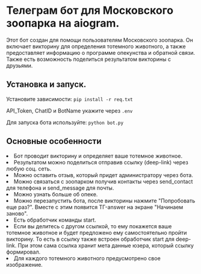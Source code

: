 # Телеграм бот для Московского зоопарка на aiogram.
Этот бот создан для помощи пользователям Московского зоопарка. Он включает викторину для определения тотемного животного, а также предоставляет информацию о программе опекунства и обратной связи.
Также есть возможность поделиться результатом викторины с друзьями.

## Установка и запуск.
Установите зависимости:
```pip install -r req.txt```

API_Token, ChatID и BotName укажите через ```.env```

Для запуска бота используйте:
```python bot.py```

## Основные особенности

<li>Бот проводит викторину и определяет ваше тотемное животное.<br>
<li>Результатом можно поделиться отправив ссылку (deep-link) через любую соц. сеть.<br>
<li>Можно оставить отзыв, который придет администратору через бота.<br>
<li>Можно связаться с зоопарком получив контакты через send_contact для телефона и send_message для почты.<br>
<li>Можно узнать больше об опеке.<br>
<li>Можно перезапустить бота, после викторины нажмите "Попробовать еще раз?". Вместе с этим появится ТГ-answer на экране "Начинаем заново".<br>
<li>Есть обработчик команды start.<br>
<li>Если вы делитесь с другом ссылкой, то ему покажется ваше тотемное животное и будет предложено ему самостоятельно пройти викторину.
То есть в ссылку также встроен обработчик start для deep-link. При этом сама ссылка хранит мета данные юзера, который ссылку формировал.<br>
<li>Для каждого тотемного животного предусмотрено свое изображение.
